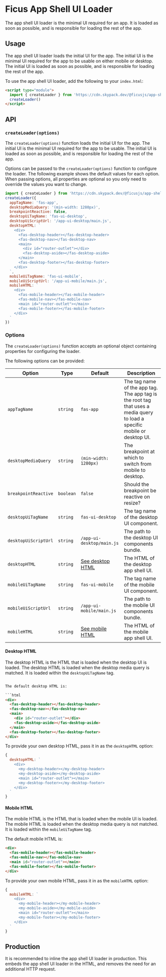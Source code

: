 # Ficus App Shell UI Loader

The app shell UI loader is the minimal UI required for an app. It is loaded as soon as possible, and is responsible for loading the rest of the app.

## Usage

The app shell UI loader loads the initial UI for the app. The initial UI is the minimal UI required for the app to be usable on either mobile or desktop. The initial UI is loaded as soon as possible, and is responsible for loading the rest of the app.

To use the app shell UI loader, add the following to your `index.html`:

```html
<script type="module">
  import { createLoader } from 'https://cdn.skypack.dev/@ficusjs/app-shell-ui-loader'
  createLoader()
</script>
```

## API

### `createLoader(options)`

The `createLoader(options)` function loads the initial UI for the app. The initial UI is the minimal UI required for the app to be usable. The initial UI is loaded as soon as possible, and is responsible for loading the rest of the app.

Options can be passed to the `createLoader(options)` function to configure the loader. The following example shows the default values for each option. When passing options, all properties are optional so you only need to override the values you want to change.

```js
import { createLoader } from 'https://cdn.skypack.dev/@ficusjs/app-shell-ui-loader'
createLoader({
  appTagName: 'fas-app',
  desktopMediaQuery: '(min-width: 1280px)',
  breakpointReactive: false,
  desktopUiTagName: 'fas-ui-desktop',
  desktopUiScriptUrl: '/app-ui-desktop/main.js',
  desktopHTML: `
    <div>
      <fas-desktop-header></fas-desktop-header>
      <fas-desktop-nav></fas-desktop-nav>
      <main>
        <div id="router-outlet"></div>
        <fas-desktop-aside></fas-desktop-aside>
      </main>
      <fas-desktop-footer></fas-desktop-footer>
    </div>
  `,
  mobileUiTagName: 'fas-ui-mobile',
  mobileUiScriptUrl: '/app-ui-mobile/main.js',
  mobileHTML: `
    <div>
      <fas-mobile-header></fas-mobile-header>
      <fas-mobile-nav></fas-mobile-nav>
      <main id="router-outlet"></main>
      <fas-mobile-footer></fas-mobile-footer>
    </div>
  `
})
```

### Options

The `createLoader(options)` function accepts an optional object containing properties for configuring the loader.

The following options can be provided:

| Option               | Type      | Default                           | Description                                                                                                               |
|----------------------|-----------|-----------------------------------|---------------------------------------------------------------------------------------------------------------------------|
| `appTagName`         | `string`  | `fas-app`                         | The tag name of the app tag. The app tag is the root tag that uses a media query to load a specific mobile or desktop UI. |
| `desktopMediaQuery`  | `string`  | `(min-width: 1280px)`             | The breakpoint at which to switch from mobile to desktop.                                                                 |
| `breakpointReactive` | `boolean` | `false`                           | Should the breakpoint be reactive on resize?                                                                              |
| `desktopUiTagName`   | `string`  | `fas-ui-desktop`                  | The tag name of the desktop UI component.                                                                                 |
| `desktopUiScriptUrl` | `string`  | `/app-ui-desktop/main.js`         | The path to the desktop UI components bundle.                                                                             |
| `desktopHTML`        | `string`  | [See desktop HTML](#desktop-html) | The HTML of the desktop app shell UI.                                                                                     |
| `mobileUiTagName`    | `string`  | `fas-ui-mobile`                   | The tag name of the mobile UI component.                                                                                  |
| `mobileUiScriptUrl`  | `string`  | `/app-ui-mobile/main.js`          | The path to the mobile UI components bundle.                                                                              |
| `mobileHTML`         | `string`  | [See mobile HTML](#mobile-html)   | The HTML of the mobile app shell UI.                                                                                      |

#### Desktop HTML

The desktop HTML is the HTML that is loaded when the desktop UI is loaded. The desktop HTML is loaded when the desktop media query is matched. It is loaded within the `desktopUiTagName` tag.

```html

The default desktop HTML is:

```html
<div>
  <fas-desktop-header></fas-desktop-header>
  <fas-desktop-nav></fas-desktop-nav>
  <main>
    <div id="router-outlet"></div>
    <fas-desktop-aside></fas-desktop-aside>
  </main>
  <fas-desktop-footer></fas-desktop-footer>
</div>
```

To provide your own desktop HTML, pass it in as the `desktopHTML` option:

```js
{
  desktopHTML: `
    <div>
      <my-desktop-header></my-desktop-header>
      <my-desktop-aside></my-desktop-aside>
      <main id="router-outlet"></main>
      <my-desktop-footer></my-desktop-footer>
    </div>
  `
}
```

#### Mobile HTML

The mobile HTML is the HTML that is loaded when the mobile UI is loaded. The mobile HTML is loaded when the desktop media query is not matched. It is loaded within the `mobileUiTagName` tag.

The default mobile HTML is:

```html
<div>
  <fas-mobile-header></fas-mobile-header>
  <fas-mobile-nav></fas-mobile-nav>
  <main id="router-outlet"></main>
  <fas-mobile-footer></fas-mobile-footer>
</div>
```

To provide your own mobile HTML, pass it in as the `mobileHTML` option:

```js
{
  mobileHTML: `
    <div>
      <my-mobile-header></my-mobile-header>
      <my-mobile-aside></my-mobile-aside>
      <main id="router-outlet"></main>
      <my-mobile-footer></my-mobile-footer>
    </div>
  `
}
```

## Production

It is recommended to inline the app shell UI loader in production. This embeds the app shell UI loader in the HTML, and removes the need for an additional HTTP request.
